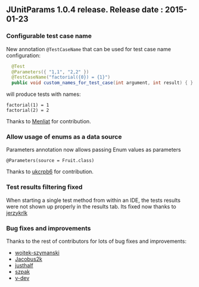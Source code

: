 ## JUnitParams 1.0.4 release. Release date : 2015-01-23
### Configurable test case name
New annotation `@TestCaseName` that can be used for test case name configuration:

```java
  @Test
  @Parameters({ "1,1", "2,2" })
  @TestCaseName("factorial({0}) = {1}")
  public void custom_names_for_test_case(int argument, int result) { }
```

will produce tests with names:

```
factorial(1) = 1
factorial(2) = 2
```

Thanks to [Menliat](https://github.com/Menliat) for contribution.


### Allow usage of enums as a data source

Parameters annotation now allows passing Enum values as parameters

```
@Parameters(source = Fruit.class)
```

Thanks to [ukcrpb6](https://github.com/ukcrpb6) for contribution.


### Test results filtering fixed

When starting a single test method from within an IDE, the tests results were not shown up properly in the results tab.
Its fixed now thanks to [jerzykrlk](https://github.com/jerzykrlk)

### Bug fixes and improvements

Thanks to the rest of contributors for lots of bug fixes and improvements:
* [wojtek-szymanski](https://github.com/wojtek-szymanski)
* [Jacobus2k](https://github.com/Jacobus2k)
* [justhalf](https://github.com/justhalf)
* [szpak](https://github.com/szpak)
* [v-dev](https://github.com/v-dev)
